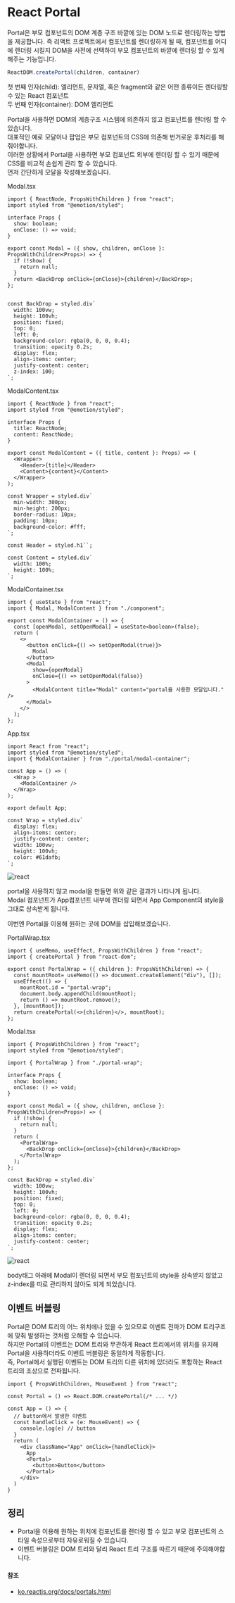 # React Portal

Portal은 부모 컴포넌트의 DOM 계층 구조 바깥에 있는 DOM 노드로 렌더링하는 방법을 제공합니다. 즉 리액트 프로젝트에서 컴포넌트를 렌더링하게 될 때, 컴포넌트를 어디에 렌더링 시킬지 DOM을 사전에 선택하여 부모 컴포넌트의 바깥에 렌더링 할 수 있게 해주는 기능입니다.

```jsx
ReactDOM.createPortal(children, container)
```

첫 번째 인자(child): 엘리먼트, 문자열, 혹은 fragment와 같은 어떤 종류이든 렌더링할 수 있는 React 컴포넌트   
두 번째 인자(container): DOM 엘리먼트

Portal을 사용하면 DOM의 계층구조 시스템에 의존하지 않고 컴포넌트를 렌더링 할 수 있습니다.   
대표적인 예로 모달이나 팝업은 부모 컴포넌트의 CSS에 의존해 번거로운 후처리를 해줘야합니다.   
이러한 상황에서 Portal을 사용하면 부모 컴포넌트 외부에 렌더링 할 수 있기 때문에 CSS를 비교적 손쉽게 관리 할 수 있습니다.   
먼저 간단하게 모달을 작성해보겠습니다.

Modal.tsx
```tsx
import { ReactNode, PropsWithChildren } from "react";
import styled from "@emotion/styled";

interface Props {
  show: boolean;
  onClose: () => void;
}

export const Modal = ({ show, children, onClose }: PropsWithChildren<Props>) => {
  if (!show) {
    return null;
  }
  return <BackDrop onClick={onClose}>{children}</BackDrop>;
};


const BackDrop = styled.div`
  width: 100vw;
  height: 100vh;
  position: fixed;
  top: 0;
  left: 0;
  background-color: rgba(0, 0, 0, 0.4);
  transition: opacity 0.2s;
  display: flex;
  align-items: center;
  justify-content: center;
  z-index: 100;
`;

```

ModalContent.tsx
```tsx
import { ReactNode } from "react";
import styled from "@emotion/styled";

interface Props {
  title: ReactNode;
  content: ReactNode;
}

export const ModalContent = ({ title, content }: Props) => (
  <Wrapper>
    <Header>{title}</Header>
    <Content>{content}</Content>
  </Wrapper>
);

const Wrapper = styled.div`
  min-width: 300px;
  min-height: 200px;
  border-radius: 10px;
  padding: 10px;
  background-color: #fff;
`;

const Header = styled.h1``;

const Content = styled.div`
  width: 100%;
  height: 100%;
`;

```

ModalContainer.tsx

```tsx
import { useState } from "react";
import { Modal, ModalContent } from "./component";

export const ModalContainer = () => {
  const [openModal, setOpenModal] = useState<boolean>(false);
  return (
    <>
      <button onClick={() => setOpenModal(true)}>
        Modal
      </button>
      <Modal
        show={openModal}
        onClose={() => setOpenModal(false)}
      >
        <ModalContent title="Modal" content="portal을 사용한 모달입니다." />
      </Modal>
    </>
  );
};

```

App.tsx

```tsx
import React from "react";
import styled from "@emotion/styled";
import { ModalContainer } from "./portal/modal-container";

const App = () => (
  <Wrap >
    <ModalContainer />
  </Wrap>
);

export default App;

const Wrap = styled.div`
  display: flex;
  align-items: center;
  justify-content: center;
  width: 100vw;
  height: 100vh;
  color: #61dafb;
`;

```
![react](../images/react/img.gif)

portal을 사용하지 않고 modal을 만들면 위와 같은 결과가 나타나게 됩니다.   
Modal 컴포넌트가 App컴포넌트 내부에 렌더링 되면서 App Component의 style을 그대로 상속받게 됩니다.   

이번엔 Portal을 이용해 원하는 곳에 DOM을 삽입해보겠습니다.

PortalWrap.tsx
```tsx
import { useMemo, useEffect, PropsWithChildren } from "react";
import { createPortal } from "react-dom";

export const PortalWrap = ({ children }: PropsWithChildren) => {
  const mountRoot= useMemo(() => document.createElement("div"), []);
  useEffect(() => {
    mountRoot.id = "portal-wrap";
    document.body.appendChild(mountRoot);
    return () => mountRoot.remove();
  }, [mountRoot]);
  return createPortal(<>{children}</>, mountRoot);
};

```

Modal.tsx

```tsx
import { PropsWithChildren } from "react";
import styled from "@emotion/styled";

import { PortalWrap } from "./portal-wrap";

interface Props {
  show: boolean;
  onClose: () => void;
}

export const Modal = ({ show, children, onClose }: PropsWithChildren<Props>) => {
  if (!show) {
    return null;
  }
  return (
    <PortalWrap>
      <BackDrop onClick={onClose}>{children}</BackDrop>
    </PortalWrap>
  );
};

const BackDrop = styled.div`
  width: 100vw;
  height: 100vh;
  position: fixed;
  top: 0;
  left: 0;
  background-color: rgba(0, 0, 0, 0.4);
  transition: opacity 0.2s;
  display: flex;
  align-items: center;
  justify-content: center;
`;

```

![react](../images/react/img_1.gif)

body태그 아래에 Modal이 렌더링 되면서 부모 컴포넌트의 style을 상속받지 않았고 z-index를 따로 관리하지 않아도 되게 되었습니다.   

## 이벤트 버블링
Portal은 DOM 트리의 어느 위치에나 있을 수 있으므로 이벤트 전파가 DOM 트리구조에 맞춰 발생하는 것처럼 오해할 수 있습니다.   
하지만 Portal의 이벤트는 DOM 트리와 무관하게 React 트리에서의 위치를 유지해 Portal을 사용하더라도 이벤트 버블링은 동일하게 작동합니다.   
즉, Portal에서 실행된 이벤트는 DOM 트리의 다른 위치에 있더라도 포함하는 React 트리의 조상으로 전파됩니다.

```tsx
import { PropsWithChildren, MouseEvent } from "react";

const Portal = () => React.DOM.createPortal(/* ... */)

const App = () => {
  // button에서 발생한 이벤트
  const handleClick = (e: MouseEvent) => {
    console.log(e) // button
  }
  return (
    <div className="App" onClick={handleClick}>
      App
      <Portal>
        <button>Button</button>
      </Portal>
    </div>
  )
}
```

## 정리
- Portal을 이용해 원하는 위치에 컴포넌트를 렌더링 할 수 있고 부모 컴포넌트의 스타일 속성으로부터 자유로워질 수 있습니다.
- 이벤트 버블링은 DOM 트리와 달리 React 트리 구조를 따르기 때문에 주의해야합니다.

#### 참조
- [ko.reactjs.org/docs/portals.html](https://ko.reactjs.org/docs/portals.html)